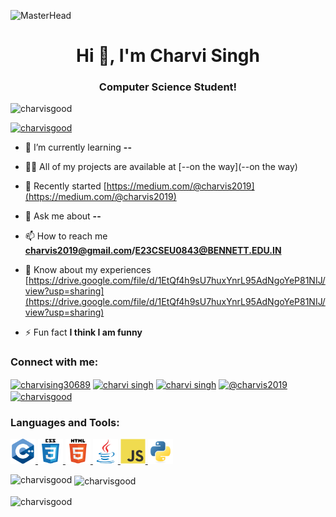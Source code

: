 ![MasterHead](https://infographicnow.com/wp-content/uploads/2021/02/pixel-art-gif-Captivating-Pixel-Art-Scenes.gif)

<h1 align="center">Hi 👋, I'm Charvi Singh</h1>
<h3 align="center">Computer Science Student!</h3>


<p align="left"> <img src="https://komarev.com/ghpvc/?username=charvisgood&label=Profile%20views&color=0e75b6&style=flat" alt="charvisgood" /> </p>

<p align="left"> <a href="https://github.com/ryo-ma/github-profile-trophy"><img src="https://github-profile-trophy.vercel.app/?username=charvisgood" alt="charvisgood" /></a> </p>

- 🌱 I’m currently learning **--**

- 👨‍💻 All of my projects are available at [--on the way](--on the way)

- 📝 Recently started [https://medium.com/@charvis2019](https://medium.com/@charvis2019)

- 💬 Ask me about **--**

- 📫 How to reach me **charvis2019@gmail.com/E23CSEU0843@BENNETT.EDU.IN**

- 📄 Know about my experiences [https://drive.google.com/file/d/1EtQf4h9sU7huxYnrL95AdNgoYeP81NIJ/view?usp=sharing](https://drive.google.com/file/d/1EtQf4h9sU7huxYnrL95AdNgoYeP81NIJ/view?usp=sharing)

- ⚡ Fun fact **I think I am funny**

<h3 align="left">Connect with me:</h3>
<p align="left">
<a href="https://twitter.com/charvising30689" target="blank"><img align="center" src="https://raw.githubusercontent.com/rahuldkjain/github-profile-readme-generator/master/src/images/icons/Social/twitter.svg" alt="charvising30689" height="30" width="40" /></a>
<a href="https://linkedin.com/in/charvi singh" target="blank"><img align="center" src="https://raw.githubusercontent.com/rahuldkjain/github-profile-readme-generator/master/src/images/icons/Social/linked-in-alt.svg" alt="charvi singh" height="30" width="40" /></a>
<a href="https://stackoverflow.com/users/charvi singh" target="blank"><img align="center" src="https://raw.githubusercontent.com/rahuldkjain/github-profile-readme-generator/master/src/images/icons/Social/stack-overflow.svg" alt="charvi singh" height="30" width="40" /></a>
<a href="https://medium.com/@charvis2019" target="blank"><img align="center" src="https://raw.githubusercontent.com/rahuldkjain/github-profile-readme-generator/master/src/images/icons/Social/medium.svg" alt="@charvis2019" height="30" width="40" /></a>
<a href="https://www.leetcode.com/charvisgood" target="blank"><img align="center" src="https://raw.githubusercontent.com/rahuldkjain/github-profile-readme-generator/master/src/images/icons/Social/leet-code.svg" alt="charvisgood" height="30" width="40" /></a>
</p>

<h3 align="left">Languages and Tools:</h3>
<p align="left"> <a href="https://www.w3schools.com/cpp/" target="_blank" rel="noreferrer"> <img src="https://raw.githubusercontent.com/devicons/devicon/master/icons/cplusplus/cplusplus-original.svg" alt="cplusplus" width="40" height="40"/> </a> <a href="https://www.w3schools.com/css/" target="_blank" rel="noreferrer"> <img src="https://raw.githubusercontent.com/devicons/devicon/master/icons/css3/css3-original-wordmark.svg" alt="css3" width="40" height="40"/> </a> <a href="https://www.w3.org/html/" target="_blank" rel="noreferrer"> <img src="https://raw.githubusercontent.com/devicons/devicon/master/icons/html5/html5-original-wordmark.svg" alt="html5" width="40" height="40"/> </a> <a href="https://www.java.com" target="_blank" rel="noreferrer"> <img src="https://raw.githubusercontent.com/devicons/devicon/master/icons/java/java-original.svg" alt="java" width="40" height="40"/> </a> <a href="https://developer.mozilla.org/en-US/docs/Web/JavaScript" target="_blank" rel="noreferrer"> <img src="https://raw.githubusercontent.com/devicons/devicon/master/icons/javascript/javascript-original.svg" alt="javascript" width="40" height="40"/> </a> <a href="https://www.python.org" target="_blank" rel="noreferrer"> <img src="https://raw.githubusercontent.com/devicons/devicon/master/icons/python/python-original.svg" alt="python" width="40" height="40"/> </a> </p>

<p><img align="left" src="https://github-readme-stats.vercel.app/api/top-langs?username=charvisgood&show_icons=true&locale=en&layout=compact" alt="charvisgood" /></p>

<p>&nbsp;<img align="center" src="https://github-readme-stats.vercel.app/api?username=charvisgood&show_icons=true&locale=en" alt="charvisgood" /></p>

<p><img align="center" src="https://github-readme-streak-stats.herokuapp.com/?user=charvisgood&" alt="charvisgood" /></p>
